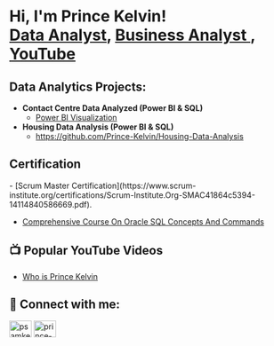 <h1>Hi, I'm Prince Kelvin! <br/><a href="https://github.com/Prince-Kelvin">Data Analyst</a>, <a href="[(https://www.linkedin.com/in/prince-k-samuel-0438aa29b/)/">Business Analyst </a>, <a href="https://www.youtube.com/@psamkelv">YouTube</a></h1>

<h2>Data Analytics Projects:</h2>

- <b> Contact Centre Data Analyzed (Power BI & SQL)</b>
  - [Power BI Visualization](https://github.com/Prince-Kelvin/Power-BI-Visualization/blob/main/README.md)
- <b> Housing Data Analysis (Power BI & SQL)</b>
  - https://github.com/Prince-Kelvin/Housing-Data-Analysis
 
<h2> Certification </h2>
- [Scrum Master Certification](https://www.scrum-institute.org/certifications/Scrum-Institute.Org-SMAC41864c5394-14114840586669.pdf).

- [Comprehensive Course On Oracle SQL Concepts And Commands](https://www.educba.com/certificate/?c=PNG0UWWFC)

<h2>📺 Popular YouTube Videos</h2>

- [Who is Prince Kelvin](https://www.youtube.com/watch?v=SOLrU4iHMts)


<h2> 🤳 Connect with me:</h2>

<a href="https://twitter.com/psamkelv" target="blank"><img align="center" src="https://raw.githubusercontent.com/rahuldkjain/github-profile-readme-generator/master/src/images/icons/Social/twitter.svg" alt="psamkelv" height="30" width="40" /></a>
<a href="https://www.linkedin.com/in/prince-k-samuel-0438aa29b/" target="blank"><img align="center" src="https://raw.githubusercontent.com/rahuldkjain/github-profile-readme-generator/master/src/images/icons/Social/linked-in-alt.svg" alt="prince-k-samuel" height="30" width="40" /></a>
</p>


<!--
**prince-kelvin/Profile** is a ✨ _special_ ✨ repository because its `README.md` (this file) appears on your GitHub profile.

Here are some ideas to get you started:

- 🔭 I’m currently working on ...
- 🌱 I’m currently learning ...
- 👯 I’m looking to collaborate on ...
- 🤔 I’m looking for help with ...
- 💬 Ask me about ...
- 📫 How to reach me: ...
- 😄 Pronouns: ...
- ⚡ Fun fact: ...
-->
